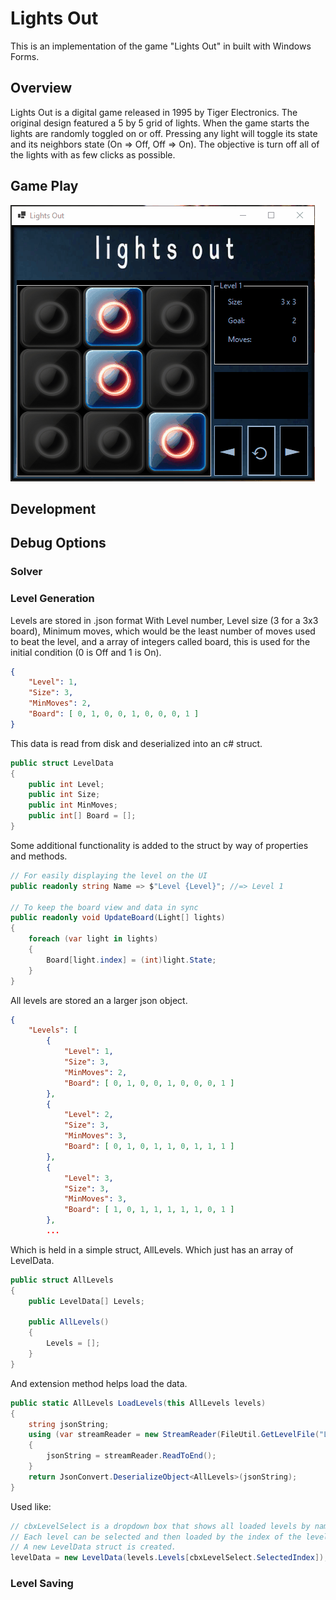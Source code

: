 # Lights Out
This is an implementation of the game "Lights Out" in built with Windows Forms.

## Overview

Lights Out is a digital game released in 1995 by Tiger Electronics. The original design featured a 5 by 5 grid of lights. When the game starts the lights are randomly toggled on or off. Pressing any light will toggle its state and its neighbors state (On => Off, Off => On). The objective is turn off all of the lights with as few clicks as possible.

## Game Play
![GamePlay](GithubFiles/GamePlay.gif)
## Development

## Debug Options

### Solver

### Level Generation

Levels are stored in .json format With Level number, Level size (3 for a 3x3 board), Minimum moves, which would be the least number of moves used to beat the level, and a array of integers called board, this is used for the initial condition (0 is Off and 1 is On).
```json
{
    "Level": 1,
    "Size": 3,
    "MinMoves": 2,
    "Board": [ 0, 1, 0, 0, 1, 0, 0, 0, 1 ]
}
```

This data is read from disk and deserialized into an c# struct.
```cs
public struct LevelData
{
    public int Level;
    public int Size;
    public int MinMoves;
    public int[] Board = [];
}
```
Some additional functionality is added to the struct by way of properties and methods.
```cs
// For easily displaying the level on the UI
public readonly string Name => $"Level {Level}"; //=> Level 1

// To keep the board view and data in sync
public readonly void UpdateBoard(Light[] lights)
{
    foreach (var light in lights)
    {
        Board[light.index] = (int)light.State;
    }
}
```
All levels are stored an a larger json object.

```json
{
	"Levels": [
		{
			"Level": 1,
			"Size": 3,
			"MinMoves": 2,
			"Board": [ 0, 1, 0, 0, 1, 0, 0, 0, 1 ]
		},
		{
			"Level": 2,
			"Size": 3,
			"MinMoves": 3,
			"Board": [ 0, 1, 0, 1, 1, 0, 1, 1, 1 ]
		},
		{
			"Level": 3,
			"Size": 3,
			"MinMoves": 3,
			"Board": [ 1, 0, 1, 1, 1, 1, 1, 0, 1 ]
		},
        ...
```
Which is held in a simple struct, AllLevels. Which just has an array of LevelData.
```cs
public struct AllLevels
{
    public LevelData[] Levels;

    public AllLevels()
    {
        Levels = [];
    }
}
```

And extension method helps load the data.
```cs
public static AllLevels LoadLevels(this AllLevels levels)
{
    string jsonString;
    using (var streamReader = new StreamReader(FileUtil.GetLevelFile("Levels.json")))
    {
        jsonString = streamReader.ReadToEnd();
    }
    return JsonConvert.DeserializeObject<AllLevels>(jsonString);
}
```

Used like:
```cs
// cbxLevelSelect is a dropdown box that shows all loaded levels by name. 
// Each level can be selected and then loaded by the index of the level selected in the combo box.
// A new LevelData struct is created.
levelData = new LevelData(levels.Levels[cbxLevelSelect.SelectedIndex]);
```
### Level Saving